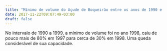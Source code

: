 ```yaml
---
title: "Mínimo de volume do Açude de Boqueirão entre os anos de 1990 e 1999."
date: 2017-11-22T09:07:49-03:00
draft: false
---
```


<!--more-->

No intervalo de 1990  a 1999, a mínimo de volume foi no ano 1998, caiu de pouco mais de 80% em 1997 para cerca de 30% em 1998. Uma queda considerável de sua capacidade.


<div id="vis" width=300></div>

<script src="https://cdnjs.cloudflare.com/ajax/libs/vega/3.0.7/vega.js"></script>
<script src="https://cdnjs.cloudflare.com/ajax/libs/vega-lite/2.0.1/vega-lite.js"></script>
<script src="https://cdnjs.cloudflare.com/ajax/libs/vega-embed/3.0.0-rc7/vega-embed.js"></script>
<script>
    const spec = {
    "$schema": "https://vega.github.io/schema/vega-lite/v2.json",
  "data": {
      "url":"https://api.insa.gov.br/reservatorios/12172/monitoramento",
      "format": {
          "type": "json",
          "property": "volumes",
          "parse": {"DataInformacao": "utc:'%d/%m/%Y'"}
      }
  },
  "mark": "line",
  "width": 600,
 "transform": [
    {
      "filter": {
        "timeUnit": "year",
        "field": "DataInformacao",
        "range": [
          1990,
          1999
        ]
      }
    },
    {
      "filter": {
        "timeUnit": "month",
        "field": "DataInformacao",
        "range": [
          6,
          7
        ]
      }
    }
  ],
  
"encoding": {
  "x": {
    "timeUnit": "year",
    "field": "DataInformacao",
    "type": "temporal",
    "axis": {"title": "Anos"}
  },
  "y": {
    "aggregate": "mean",
    "field": "VolumePercentual",
    "type": "quantitative",
    "axis": {"title": "Média do volume (%)"}
  }
}

     };
  	vegaEmbed('#vis', spec).catch(console.warn);
</script>




